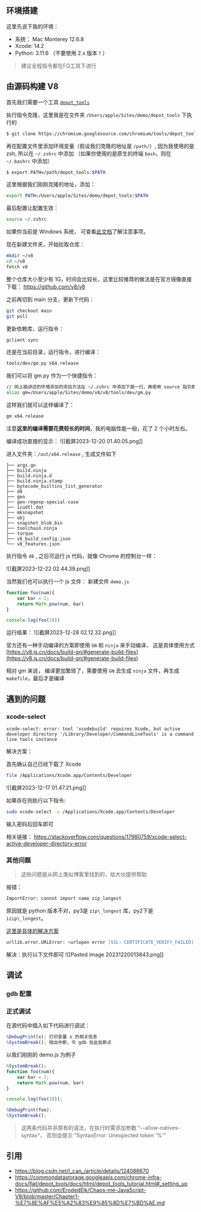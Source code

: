 ## 环境搭建

这里先说下我的环境：
- 系统： Mac Monterey 12.6.8
- Xcode: 14.2
- Python: 3.11.6 （不要使用 2.x 版本！）

> 建议全程指令都在FQ工具下进行

## 由源码构建 V8

首先我们需要一个工具 [`depot_tools`](https://commondatastorage.googleapis.com/chrome-infra-docs/flat/depot_tools/docs/html/depot_tools_tutorial.html#_setting_up)

执行指令克隆，这里我是在文件夹 `/Users/apple/Sites/demo/depot_tools` 下执行的

```zsh
$ git clone https://chromium.googlesource.com/chromium/tools/depot_tools.git
```

再在配置文件里添加环境变量（假设我们克隆的地址是 `/path/`）, 因为我使用的是 zsh, 所以在 `~/.zshrc` 中添加 （如果你使用的是原生的终端 `bash`，则在 `~/.bashrc` 中添加）

```zsh
$ export PATH=/path/depot_tools:$PATH
```

这里根据我们刚刚克隆的地址，添加：

```zsh
export PATH=/Users/apple/Sites/demo/depot_tools:$PATH
```

最后配置让配置生效：

```zsh
source ~/.zshrc 
```

如果你当前是 Windows 系统， 可查看[此文档](https://commondatastorage.googleapis.com/chrome-infra-docs/flat/depot_tools/docs/html/depot_tools_tutorial.html#_setting_up)了解注意事项。


现在新建文件夹，开始拉取仓库：

```zsh
mkdir ~/v8
cd ~/v8
fetch v8
```

整个仓库大小至少有 1G，时间会比较长，这里比较推荐的做法是在官方镜像直接下载：
https://github.com/v8/v8

之前再切到 main 分支，更新下代码：
```zsh
git checkout main
git pull
```

更新依赖库，运行指令：
```zsh
gclient sync
```

还是在当前目录，运行指令，进行编译：
```zsh
tools/dev/gm.py x64.release
```

我们可以将 gm.py 作为一个快捷指令：
```bash
// 同上面讲述的环境添加的添加方法在 ~/.zshrc 中添加下面一行，再使用 source 指令即可
alias gm=/Users/apple/Sites/demo/v8/v8/tools/dev/gm.py
```

这样我们就可以这样编译了：
```bash
gm x64.release
```

注意**这里的编译需要花费较长的时间**，我的电脑性能一般，花了 2 个小时左右。

编译成功直接的显示：
![[截屏2023-12-20 01.40.05.png]]

进入文件夹：`/out/x64.release` ,  生成文件如下

```
├── args.gn
├── build.ninja
├── build.ninja.d
├── build.ninja.stamp
├── bytecode_builtins_list_generator
├── d8
├── gen
├── gen-regexp-special-case
├── icudtl.dat
├── mksnapshot
├── obj
├── snapshot_blob.bin
├── toolchain.ninja
├── torque
├── v8_build_config.json
└── v8_features.json
```

执行指令 `d8` , 之后可运行 js 代码，就像 Chrome 的控制台一样：

![[截屏2023-12-22 02.44.39.png]]

当然我们也可以执行一个 js 文件：
新建文件 `demo.js`

```js
function foo(num){
	var bar = 2;
	return Math.pow(num, bar)
}

console.log(foo(10))
```

运行结果：
![[截屏2023-12-28 02.12.32.png]]


官方还有一种手动编译的方案即使用 `GN`  和 `ninja` 来手动编译， 这是具体使用方式[https://v8.js.cn/docs/build-gn/#generate-build-files](https://v8.js.cn/docs/build-gn/#generate-build-files)

相对 gm 来说， 编译更加繁琐了，需要使用 `GN` 去生成 `ninja` 文件，再生成 `makefile`，最后才是编译



## 遇到的问题

### xcode-select 

```
xcode-select: error: tool 'xcodebuild' requires Xcode, but active developer directory '/Library/Developer/CommandLineTools' is a command line tools instance
```

解决方案：

首先确认自己已经下载了 Xcode

```zsh
file /Applications/Xcode.app/Contents/Developer
```

![[截屏2023-12-17 01.47.21.png]]

如果存在则执行以下指令:

```zsh
sudo xcode-select -s /Applications/Xcode.app/Contents/Developer
```

输入密码后回车即可


相关链接：
https://stackoverflow.com/questions/17980759/xcode-select-active-developer-directory-error

### 其他问题

> 这些问题是从网上类似博客里找到的，给大伙提供帮助

报错：

```bash
ImportError: cannot import name zip_longest
```


原因就是 python 版本不对，py3是 `zip\_longest` 库，py2下是 `izip\_longest`。

[这里是具体的解决方案](https://blog.csdn.net/I_can_/article/details/124086670)


```zsh
urllib.error.URLError: <urlopen error [SSL: CERTIFICATE_VERIFY_FAILED] certificate verify failed: unable to get local issuer certificate (_ssl.c:1108)
```

解决：执行以下文件即可
![[Pasted image 20231220013843.png]]


## 调试

### gdb 配置




### 正式调试

在源代码中插入如下代码进行调试：

```js
%DebugPrint(x); 打印变量 x 的相关信息
%SystemBreak(); 抛出中断，令 gdb 在此处断点
```

以我们刚刚的 demo.js 为例子

```js
%SystemBreak();
function foo(num){
	var bar = 2;
	return Math.pow(num, bar)
}

console.log(foo(10));  

%DebugPrint(foo);
%SystemBreak();
```

> 这两条代码并非原有的语法，在执行时需添加参数 “--allow-natives-syntax”， 否则会提示 “SyntaxError: Unexpected token '%'”



## 引用

- https://blog.csdn.net/I_can_/article/details/124086670
- https://commondatastorage.googleapis.com/chrome-infra-docs/flat/depot_tools/docs/html/depot_tools_tutorial.html#_setting_up
- https://github.com/ErodedElk/Chaos-me-JavaScript-V8/blob/master/Chapter1-%E7%8E%AF%E5%A2%83%E9%85%8D%E7%BD%AE.md
